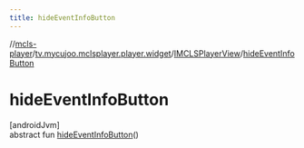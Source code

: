 ```yaml
---
title: hideEventInfoButton
---
```

//[mcls-player](../../../index.html)/[tv.mycujoo.mclsplayer.player.widget](../index.html)/[IMCLSPlayerView](index.html)/[hideEventInfoButton](hide-event-info-button.html)



# hideEventInfoButton



[androidJvm]\
abstract fun [hideEventInfoButton](hide-event-info-button.html)()




